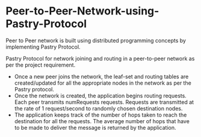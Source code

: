 # Peer-to-Peer-Network-using-Pastry-Protocol

Peer to Peer network is built using distributed programming concepts by implementing Pastry Protocol.

Pastry Protocol for network joining and routing in a peer-to-peer network as per the
project requirement.
- Once a new peer joins the network, the leaf-set and routing tables are
created/updated for all the appropriate nodes in the network as per the Pastry
protocol.
- Once the network is created, the application begins routing requests. Each peer
transmits numRequests requests. Requests are transmitted at the rate of 1
request/second to randomly chosen destination nodes.
- The application keeps track of the number of hops taken to reach the destination
for all the requests. The average number of hops that have to be made to deliver
the message is returned by the application.
